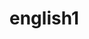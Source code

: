 # english1
[](https://github.com/coolcheng222/english1/blob/master/%E5%BE%AE%E6%9C%BA%E7%B3%BB%E7%BB%9F.md)

